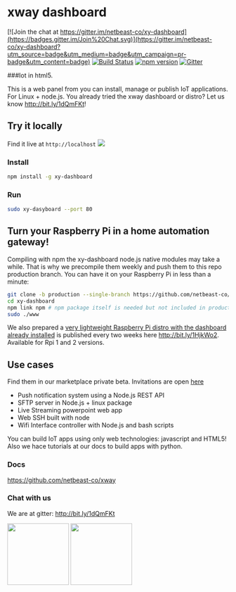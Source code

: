 # xway dashboard

[![Join the chat at https://gitter.im/netbeast-co/xy-dashboard](https://badges.gitter.im/Join%20Chat.svg)](https://gitter.im/netbeast-co/xy-dashboard?utm_source=badge&utm_medium=badge&utm_campaign=pr-badge&utm_content=badge)
[![Build Status](https://travis-ci.org/netbeast-co/xy-dashboard.svg)](https://travis-ci.org/netbeast-co/xy-dashboard)
[![npm version](https://badge.fury.io/js/xy-dashboard.svg)](http://badge.fury.io/js/xy-dashboard)
[![Gitter](https://badges.gitter.im/Join%20Chat.svg)](https://gitter.im/netbeast-co/xway?utm_source=badge&utm_medium=badge&utm_campaign=pr-badge)

###Iot in html5.

This is a web panel from you can install, manage or publish IoT applications. For Linux + node.js. You already tried the xway dashboard or distro? Let us know http://bit.ly/1dQmFKt!

## Try it locally
Find it live at `http://localhost`
<img src="https://github.com/netbeast-co/xway/blob/master/img/dashboard-cap.png?raw=true"></img>

### Install
``` bash
npm install -g xy-dashboard
```

### Run
```bash
sudo xy-dasyboard --port 80
```

## Turn your Raspberry Pi in a home automation gateway!

Compiling with npm the xy-dashboard node.js native modules may take a while. That is why we precompile them weekly and push them to this repo production branch. You can have it on your Raspberry Pi in less than a minute:

```bash
git clone -b production --single-branch https://github.com/netbeast-co/xy-dashboard/
cd xy-dashboard
npm link npm # npm package itself is needed but not included in production
sudo ./www
```

We also prepared a <u>very lightweight Raspberry Pi distro with the dashboard already installed</u> is published every two weeks here http://bit.ly/1HjkWo2. Available for Rpi 1 and 2 versions.

## Use cases
Find them in our marketplace private beta. Invitations are open <a target="_blank" href="http://bit.ly/1ENxgvq">here</a>
* Push notification system using a Node.js REST API
* SFTP server in Node.js + linux package
* Live Streaming powerpoint web app
* Web SSH built with node
* Wifi Interface  controller with Node.js and bash scripts

You can build IoT apps using only web technologies: javascript and HTML5! Also we hace tutorials at our docs to build apps with python.


### Docs
https://github.com/netbeast-co/xway

### Chat with us
We are at gitter: http://bit.ly/1dQmFKt


<img src="https://github.com/netbeast-co/xway/blob/master/img/open-source.png?raw=true" height="140px" width="auto"/>
<img src="https://github.com/netbeast-co/xway/blob/master/img/open-hw.png?raw=true" height="140px" width="auto"/>

